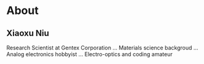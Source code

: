 # About

## Xiaoxu Niu
Research Scientist at Gentex Corporation
... Materials science backgroud
... Analog electronics hobbyist
... Electro-optics and coding amateur

